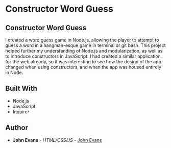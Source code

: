 # Constructor Word Guess
 
## Constructor Word Guess
I created a word guess game in Node.js, allowing the player to attempt to guess a word in a hangman-esque game in terminal or git bash. This project helped further my understanding of Node.js and modularization, as well as to introduce constructors in JavaScript. I had created a similar application for the web already, so it was interesting to see how the design of the app changed when using constructors, and when the app was housed entirely in Node.
 


## Built With
* Node.js
* JavaScript
* Inquirer
 
## Author
* **John Evans** - *HTML/CSS/JS* - [John Evans](https://github.com/evanjo03)
